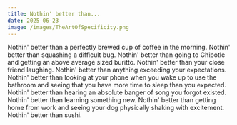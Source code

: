 ```yaml
---
title: Nothin' better than...
date: 2025-06-23
image: /images/TheArtOfSpecificity.png
---
```

Nothin' better than a perfectly brewed cup of coffee in the morning.
Nothin' better than squashing a difficult bug.
Nothin' better than going to Chipotle and getting an above average sized buritto. 
Nothin' better than your close friend laughing.
Nothin' better than anything exceeding your expectations.
Nothin' better than looking at your phone when you wake up to use the bathroom and seeing that you have more time to sleep than you expected.
Nothin' better than hearing an absolute banger of song you forgot existed.
Nothin' better than learning something new.
Nothin' better than getting home from work and seeing your dog physically shaking with excitement.
Nothin' better than sushi.
